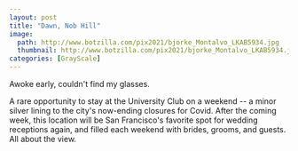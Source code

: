 ```yaml
---
layout: post
title: "Dawn, Nob Hill"
image:
  path: http://www.botzilla.com/pix2021/bjorke_Montalvo_LKAB5934.jpg
  thumbnail: http://www.botzilla.com/pix2021/bjorke_Montalvo_LKAB5934.jpg
categories: [GrayScale]
---
```


Awoke early, couldn't find my glasses.

<!--more-->

A rare opportunity to stay at the University Club on a weekend -- a minor silver lining to the city's now-ending closures for Covid. After the coming week, this location will be San Francisco's favorite spot for wedding receptions again, and filled each weekend with brides, grooms, and guests. All about the view.
